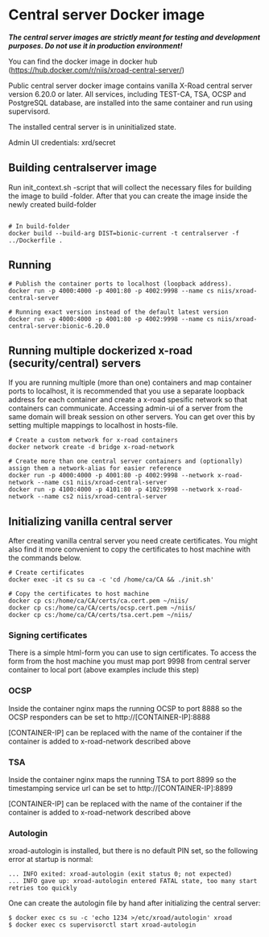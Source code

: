 # Central server Docker image

***The central server images are strictly meant for testing and development purposes. Do not use it in production environment!***

You can find the docker image in docker hub (https://hub.docker.com/r/niis/xroad-central-server/)

Public central server docker image contains vanilla X-Road central server version 6.20.0 or later.
All services, including TEST-CA, TSA, OCSP and PostgreSQL database, are installed into the same container and run using supervisord.

The installed central server is in uninitialized state.

Admin UI credentials: xrd/secret

## Building centralserver image
Run init_context.sh -script that will collect the necessary files for building the image to build -folder. After that you can create the image inside the newly created build-folder

```shell

# In build-folder
docker build --build-arg DIST=bionic-current -t centralserver -f ../Dockerfile .
```

## Running
```
# Publish the container ports to localhost (loopback address).
docker run -p 4000:4000 -p 4001:80 -p 4002:9998 --name cs niis/xroad-central-server

# Running exact version instead of the default latest version
docker run -p 4000:4000 -p 4001:80 -p 4002:9998 --name cs niis/xroad-central-server:bionic-6.20.0
```

## Running multiple dockerized x-road (security/central) servers
If you are running multiple (more than one) containers and map container ports to localhost, it is recommended that you use a separate loopback address for each container and create a x-road spesific network so that containers can communicate.
Accessing admin-ui of a server from the same domain will break session on other servers. You can get over this by setting multiple mappings to localhost in hosts-file.

```
# Create a custom network for x-road containers
docker network create -d bridge x-road-network

# Create more than one central server containers and (optionally) assign them a network-alias for easier reference
docker run -p 4000:4000 -p 4001:80 -p 4002:9998 --network x-road-network --name cs1 niis/xroad-central-server
docker run -p 4100:4000 -p 4101:80 -p 4102:9998 --network x-road-network --name cs2 niis/xroad-central-server
```

## Initializing vanilla central server
After creating vanilla central server you need create certificates. You might also find it more convenient to copy the certificates to host machine with the commands below.

```
# Create certificates
docker exec -it cs su ca -c 'cd /home/ca/CA && ./init.sh'

# Copy the certificates to host machine
docker cp cs:/home/ca/CA/certs/ca.cert.pem ~/niis/
docker cp cs:/home/ca/CA/certs/ocsp.cert.pem ~/niis/
docker cp cs:/home/ca/CA/certs/tsa.cert.pem ~/niis/
```

### Signing certificates
There is a simple html-form you can use to sign certificates. To access the form from the host machine you must map port 9998 from central server container to local port (above examples include this step)

### OCSP
Inside the container nginx maps the running OCSP to port 8888 so the OCSP responders can be set to http://[CONTAINER-IP]:8888

[CONTAINER-IP] can be replaced with the name of the container if the container is added to x-road-network described above

### TSA
Inside the container nginx maps the running TSA to port 8899 so the timestamping service url can be set to http://[CONTAINER-IP]:8899

[CONTAINER-IP] can be replaced with the name of the container if the container is added to x-road-network described above

### Autologin
xroad-autologin is installed, but there is no default PIN set, so the following error at startup is normal:
```
... INFO exited: xroad-autologin (exit status 0; not expected)
... INFO gave up: xroad-autologin entered FATAL state, too many start retries too quickly
```
One can create the autologin file by hand after initializing the central server:

```
$ docker exec cs su -c 'echo 1234 >/etc/xroad/autologin' xroad
$ docker exec cs supervisorctl start xroad-autologin
```
